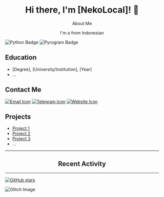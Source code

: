 <div align="center">
  <h1>Hi there, I'm [NekoLocal]! 👋</h1>
  <p>About Me</p>
  <p>I'm a from Indonesian</p>
</div>



![Python Badge](https://img.shields.io/badge/Python-Large-blue?style=for-the-badge)
![Pyrogram Badge](https://img.shields.io/badge/Pyrogram-Large-red?style=for-the-badge)

## Education
- [Degree], [University/Institution], [Year]
- ...

## Contact Me
[![Email Icon](https://img.shields.io/badge/Email-Click%20Here-red?style=for-the-badge&logo=mail)](mailto:yourname@example.com)
[![Telegram Icon](https://img.shields.io/badge/Telegram-Click%20Here-blue?style=for-the-badge&logo=telegram)](https://t.me/your_telegram_username)
[![Website Icon](https://img.shields.io/badge/Website-Click%20Here-green?style=for-the-badge&logo=web)](https://www.example.com)

## Projects
- [Project 1](link-to-project)
- [Project 2](link-to-project)
- [Project 3](link-to-project)
- ...

---

<div align="center">
  <h2>Recent Activity</h2>
  <!--START_SECTION:activity-->
  <!--END_SECTION:activity-->
</div>

---

[![GitHub stars](https://img.shields.io/github/stars/nekolocal?style=social)](https://github.com/nekolocal?tab=stars)



![Glitch Image](https://glitch-image.now.sh/https://camo.githubusercontent.com/e48464551666047181b386fd12eb9a79e4b95e54cc8968d5b1ad48b919483dc9/68747470733a2f2f74656c656772612e70682f66696c652f6134343837313461666430613133643064663331362e6a7067)

